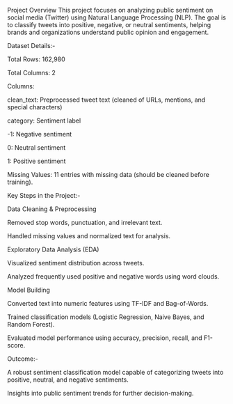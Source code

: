 Project Overview
This project focuses on analyzing public sentiment on social media (Twitter) using Natural Language Processing (NLP). The goal is to classify tweets into positive, negative, or neutral sentiments, helping brands and organizations understand public opinion and engagement.

Dataset Details:-

Total Rows: 162,980

Total Columns: 2

Columns:

clean_text: Preprocessed tweet text (cleaned of URLs, mentions, and special characters)

category: Sentiment label

-1: Negative sentiment

0: Neutral sentiment

1: Positive sentiment

Missing Values: 11 entries with missing data (should be cleaned before training).

Key Steps in the Project:-

Data Cleaning & Preprocessing

Removed stop words, punctuation, and irrelevant text.

Handled missing values and normalized text for analysis.

Exploratory Data Analysis (EDA)

Visualized sentiment distribution across tweets.

Analyzed frequently used positive and negative words using word clouds.

Model Building

Converted text into numeric features using TF-IDF and Bag-of-Words.

Trained classification models (Logistic Regression, Naive Bayes, and Random Forest).

Evaluated model performance using accuracy, precision, recall, and F1-score.

Outcome:-

A robust sentiment classification model capable of categorizing tweets into positive, neutral, and negative sentiments.

Insights into public sentiment trends for further decision-making.

